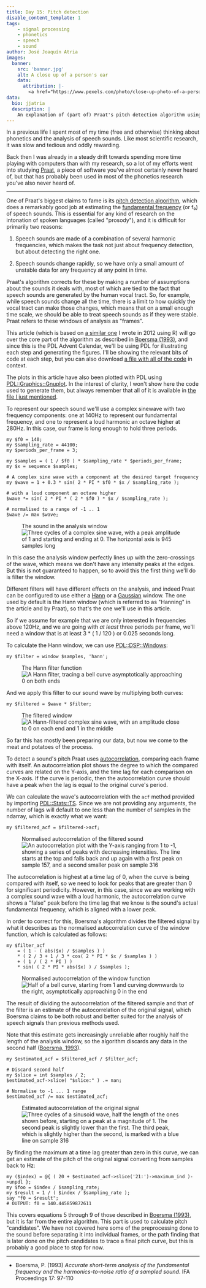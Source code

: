 ```yaml
---
title: Day 15: Pitch detection
disable_content_template: 1
tags:
    - signal processing
    - phonetics
    - speech
    - sound
author: José Joaquín Atria
images:
  banner:
    src: 'banner.jpg'
    alt: A close up of a person's ear
    data:
      attribution: |-
        <a href="https://www.pexels.com/photo/close-up-photo-of-a-person-s-ear-8092973/">Close-Up Photo of a Person's Ear</a> Image Credit: Kaboompics.com, <a href="https://www.pexels.com/license/">free to use</a>
data:
  bio: jjatria
  description: |
    An explanation of (part of) Praat's pitch detection algorithm using PDL
---
```


In a previous life I spent most of my time (free and otherwise) thinking about
phonetics and the analysis of speech sounds. Like most scientific research, it
was slow and tedious and oddly rewarding.

Back then I was already in a steady drift towards spending more time playing
with computers than with my research, so a lot of my efforts went into
studying [Praat](https://www.fon.hum.uva.nl/praat), a piece of software you've
almost certainly never heard of, but that has probably been used in most of
the phonetics research you've also never heard of.

---

One of Praat's biggest claims to fame is its [pitch detection algorithm],
which does a remarkably good job at estimating the [fundamental frequency]
(or f₀) of speech sounds. This is essential for any kind of research on the
intonation of spoken languages (called "prosody"), and it is difficult for
primarily two reasons:

[pitch detection algorithm]: https://www.fon.hum.uva.nl/praat/manual/FAQ__Pitch_analysis.html
[fundamental frequency]: https://en.wikipedia.org/wiki/Fundamental_frequency

1.  Speech sounds are made of a combination of several harmonic frequencies,
    which makes the task not just about frequency detection, but about
    detecting the right one.

2.  Speech sounds change rapidly, so we have only a small amount of unstable
    data for any frequency at any point in time.

Praat's algorithm corrects for these by making a number of assumptions about
the sounds it deals with, most of which are tied to the fact that speech
sounds are generated by the human vocal tract. So, for example, while speech
sounds change all the time, there is a limit to how quickly the vocal tract
can make those changes, which means that on a small enough time scale, we
should be able to treat speech sounds as if they were stable. Praat refers
to these windows of analysis as "frames".

This article (which is based on [a similar one] I wrote in 2012 using R) will
go over the core part of the algorithm as described in [Boersma (1993)], and
since this is the PDL Advent Calendar, we'll be using PDL for illustrating
each step and generating the figures. I'll be showing the relevant bits of
code at each step, but you can also download [a file with all of the code] in
context.

[boersma (1993)]: http://www.fon.hum.uva.nl/paul/papers/Proceedings_1993.pdf
[a similar one]: https://pinguinorodriguez.cl/blog/pitch-in-praat
[a file with all of the code]: ./pitch-detection.pl

The plots in this article have also been plotted with PDL using
[PDL::Graphics::Gnuplot]. In the interest of clarity, I won't show here the
code used to generate them, but always remember that all of it is available
in [the file I just mentioned][a file with all of the code].

[pdl::graphics::gnuplot]: https://metacpan.org/pod/PDL::Graphics::Gnuplot

To represent our speech sound we'll use a complex sinewave with two frequency
components: one at 140Hz to represent our fundamental frequency, and one to
represent a loud harmonic an octave higher at 280Hz. In this case, our frame
is long enough to hold three periods.

    my $f0 = 140;
    my $sampling_rate = 44100;
    my $periods_per_frame = 3;

    my $samples = ( 1 / $f0 ) * $sampling_rate * $periods_per_frame;
    my $x = sequence $samples;

    # A complex sine wave with a component at the desired target frequency
    my $wave = 1 + 0.3 * sin( 2 * PI * $f0 * $x / $sampling_rate );

    # with a loud component an octave higher
    $wave *= sin( 2 * PI * ( 2 * $f0 ) * $x / $sampling_rate );

    # normalised to a range of -1 .. 1
    $wave /= max $wave;

<figure>
 <figcaption>The sound in the analysis window</figcaption>
 <img src="./figure-1.svg"
  alt="Three cycles of a complex sine wave, with a peak amplitude of 1 and
  starting and ending at 0. The horizontal axis is 945 samples long" />
</figure>

In this case the analysis window perfectly lines up with the zero-crossings of
the wave, which means we don't have any intensity peaks at the edges. But this
is not guaranteed to happen, so to avoid this the first thing we'll do is
filter the window.

Different filters will have different effects on the analysis, and indeed
Praat can be configured to use either a [Hann] or a [Gaussian] window. The one
used by default is the Hann window (which is referred to as "Hanning" in the
article and by Praat), so that's the one we'll use in this article.

[hann]: https://en.wikipedia.org/wiki/Hann_function
[gaussian]: https://en.wikipedia.org/wiki/Gaussian_function

So if we assume for example that we are only interested in frequencies above
120Hz, and we are going with _at least_ three periods per frame, we'll need a
window that is at least 3 * ( 1 / 120 ) or 0.025 seconds long.

To calculate the Hann window, we can use [PDL::DSP::Windows]:

    my $filter = window $samples, 'hann';

[pdl::dsp::windows]: https://metacpan.org/pod/PDL::DSP::Windows

<figure>
 <figcaption>The Hann filter function</figcaption>
 <img src="./figure-2.svg"
  alt="A Hann filter, tracing a bell curve asymptotically approaching 0 on
  both ends" />
</figure>

And we apply this filter to our sound wave by multiplying both curves:

    my $filtered = $wave * $filter;

<figure>
 <figcaption>The filtered window</figcaption>
 <img src="./figure-3.svg"
  alt="A Hann-filtered complex sine wave, with an amplitude close to 0 on
  each end and 1 in the middle" />
</figure>

So far this has mostly been preparing our data, but now we come to the meat
and potatoes of the process.

To detect a sound's pitch Praat uses [autocorrelation], comparing each frame with
itself. An autocorrelation plot shows the degree to which the compared curves are
related on the Y-axis, and the time lag for each comparison on the X-axis. If
the curve is periodic, then the autocorrelation curve should have a peak when the
lag is equal to the original curve's period.

[autocorrelation]: https://en.wikipedia.org/wiki/Autocorrelation

We can calculate the wave's autocorrelation with the `acf` method provided by
importing [PDL::Stats::TS]. Since we are not providing any arguments, the
number of lags will default to one less than the number of samples in the
ndarray, which is exactly what we want:

[pdl::stats::ts]: https://metacpan.org/pod/PDL::Stats::TS

    my $filtered_acf = $filtered->acf;

<figure>
 <figcaption>Normalised autocorrelation of the filtered sound</figcaption>
 <img src="./figure-4.svg"
  alt="An autocorrelation plot with the Y-axis ranging from 1 to -1, showing a
  series of peaks with decreasing intensities. The line starts at the top and
  falls back and up again with a first peak on sample 157, and a second
  smaller peak on sample 316" />
</figure>

The autocorrelation is highest at a time lag of 0, when the curve is being
compared with itself, so we need to look for peaks that are greater than 0 for
significant periodicity. However, in this case, since we are working with a
complex sound wave with a loud harmonic, the autocorrelation curve shows a
"false" peak before the time lag that we know is the sound's actual
fundamental frequency, which is aligned with a lower peak.

In order to correct for this, Boersma's algorithm divides the filtered signal
by what it describes as the normalised autocorrelation curve of the window
function, which is calculated as follows:

    my $filter_acf
        = ( 1 - ( abs($x) / $samples ) )
        * ( 2 / 3 + 1 / 3 * cos( 2 * PI * $x / $samples ) )
        + ( 1 / ( 2 * PI ) )
        * sin( ( 2 * PI * abs($x) ) / $samples );

<figure>
 <figcaption>Normalised autocorrelation of the window function</figcaption>
 <img src="./figure-5.svg"
  alt="Half of a bell curve, starting from 1 and curving downwards to the right,
  asymptotically approaching 0 in the end" />
</figure>

The result of dividing the autocorrelation of the filtered sample and that of
the filter is an estimate of the autocorrelation of the original signal, which
Boersma claims to be both robust and better suited for the analysis of speech
signals than previous methods used.

Note that this estimate gets increasingly unreliable after roughly half the
length of the analysis window, so the algorithm discards any data in the
second half ([Boersma, 1993][boersma (1993)]).

    my $estimated_acf = $filtered_acf / $filter_acf;

    # Discard second half
    my $slice = int $samples / 2;
    $estimated_acf->slice( "$slice:" ) .= nan;

    # Normalise to -1 ... 1 range
    $estimated_acf /= max $estimated_acf;

<figure>
 <figcaption>Estimated autocorrelation of the original signal</figcaption>
 <img src="./figure-6.svg"
  alt="Three cycles of a sinusoid wave, half the length of the ones shown
  before, starting on a peak at a magnitude of 1. The second peak is slightly
  lower than the first. The third peak, which is slightly higher than the
  second, is marked with a blue line on sample 316" />
</figure>

By finding the maximum at a time lag greater than zero in this curve, we can
get an estimate of the pitch of the original signal converting from samples
back to Hz:

    my ($index) = @{ ( 20 + $estimated_acf->slice('21:')->maximum_ind )->unpdl };
    my $foo = $index / $sampling_rate;
    my $result = 1 / ( $index / $sampling_rate );
    say "f0 = $result";
    # OUTPUT: f0 = 140.445859872611

This covers equations 5 through 9 of those described in [Boersma (1993)], but
it is far from the entire algorithm. This part is used to calculate pitch
"candidates". We have not covered here some of the preprocessing done to the
sound before separating it into individual frames, or the path finding that is
later done on the pitch candidates to trace a final pitch curve, but this is
probably a good place to stop for now.

---

  * Boersma, P. (1993) _Accurate short-term analysis of the fundamental
    frequency and the harmonics-to-noise ratio of a sampled sound_.
    IFA Proceedings 17: 97-110
